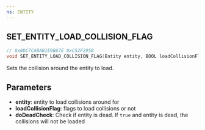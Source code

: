 ```yaml
---
ns: ENTITY
---
```

## SET_ENTITY_LOAD_COLLISION_FLAG

```c
// 0x0DC7CABAB1E9B67E 0xC52F295B
void SET_ENTITY_LOAD_COLLISION_FLAG(Entity entity, BOOL loadCollisionFlag, cs_split BOOL doDeadCheck);
```

Sets the collision around the entity to load.

## Parameters
* **entity**: entity to load collisions around for 
* **loadCollisionFlag**: flags to load collisions or not
* **doDeadCheck**: Check if entity is dead. If `true` and entity is dead, the collisions will not be loaded
